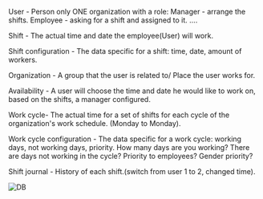 User - Person only ONE organization with a role: 
  Manager - arrange the shifts.
  Employee - asking for a shift and assigned to it.
  ....

Shift - The actual time and date the employee(User) will work.

Shift configuration - The data specific for a shift: time, date, amount of workers.

Organization - A group that the user is related to/ Place the user works for.

Availability - A user will choose the time and date he would like to work on, based on the shifts, a manager configured.

Work cycle- The actual time for a set of shifts for each cycle of the organization's work schedule. (Monday to Monday).

Work cycle configuration - The data specific for a work cycle: working days, not working days, priority.
How many days are you working?
There are days not working in the cycle?
Priority to employees? Gender priority? 

Shift journal - History of each shift.(switch from user 1 to 2, changed time).


![DB](https://github.com/user-attachments/assets/cbb314ed-685d-473f-98af-3d576b48982d)

